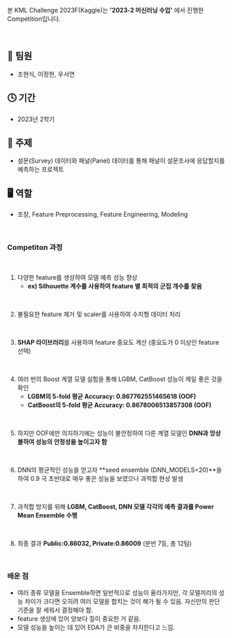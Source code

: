 본 KML Challenge 2023F(Kaggle)는 **'2023-2 머신러닝 수업'** 에서 진행한 Competition입니다.

<br/>

## 👬 팀원
- 조현식, 이정현, 우서연

## 🕓 기간
- 2023년 2학기

## 📑 주제
- 설문(Survey) 데이터와 패널(Panel) 데이터를 통해 패널이 설문조사에 응답할지를 예측하는 프로젝트

## 🖥 역할 
- 조장, Feature Preprocessing, Feature Engineering, Modeling

<br/>

### Competiton 과정
<br/>

1. 다양한 feature를 생성하여 모델 예측 성능 향상
   - **ex) Silhouette 계수를 사용하여 feature 별 최적의 군집 개수를 찾음**

<br/>
    
2. 불필요한 feature 제거 및 scaler를 사용하여 수치형 데이터 처리

<br/>

3. **SHAP 라이브러리**를 사용하여 feature 중요도 계산 (중요도가 0 이상인 feature 선택)

<br/>
 
4. 여러 번의 Boost 계열 모델 실험을 통해 LGBM, CatBoost 성능이 제일 좋은 것을 확인
   - **LGBM의 5-fold 평균 Accuracy: 0.867762551465618 (OOF)**
   - **CatBoost의 5-fold 평균 Accuracy: 0.8678006513857308 (OOF)**

<br/>

5. 하지만 OOF에만 의지하기에는 성능이 불안정하여 다른 계열 모델인 **DNN과 앙상블하여 성능의 안정성을 높이고자 함**

<br/>

6. DNN의 평균적인 성능을 얻고자 **seed ensemble (DNN_MODELS=20)**을 하여 0.9 극 초반대로 매우 좋은 성능을 보였으나 과적합 현상 발생

<br/>

7.  과적합 방지를 위해 **LGBM, CatBoost, DNN 모델 각각의 예측 결과를 Power Mean Ensemble 수행**

<br/>

8.  최종 결과 **Public:0.86032, Private:0.86009** (분반 7등, 총 12팀)

<br/>

### 배운 점

- 여러 종류 모델을 Ensemble하면 일반적으로 성능이 올라가지만, 각 모델끼리의 성능 차이가 크다면 오히려 여러 모델을 합치는 것이 해가 될 수 있음. 자신만의 판단 기준을 잘 세워서 결정해야 함.
- feature 생성에 있어 양보다 질이 중요한 거 같음.
- 모델 성능을 높이는 데 있어 EDA가 큰 비중을 차지한다고 느낌.
